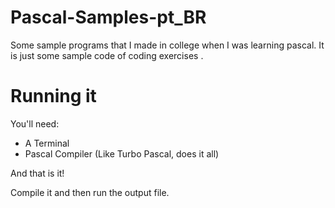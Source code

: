 # Pascal-Samples-pt_BR

Some sample programs that I made in college when I was learning pascal. It is just some sample code of coding exercises .

# Running it
You'll need:
* A Terminal
* Pascal Compiler (Like Turbo Pascal, does it all)

And that is it!

Compile it and then run the output file.
